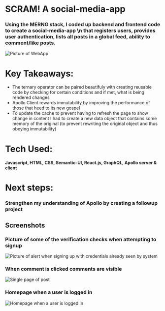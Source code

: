 # SCRAM! A social-media-app

### Using the MERNG stack, I coded up backend and frontend code to create a social-media-app \n that registers users, provides user authentication, lists all posts in a global feed, ability to comment/like posts.
![Picture of WebApp](https://i.imgur.com/VPVbmO0.png)

# Key Takeaways:
* The ternary operator can be paired beautifuly with creating reusable code by checking for certain conditions and if met, what is being rendered changes
* Apollo Client rewards immutability by improving the performance of those that heed to its new gospel
* To update the cache to prevent having to refresh the page to show change in content I had to create a new data object that contains some memory of the original (to prevent rewriting the original object and thus obeying immutability)

# Tech Used:
#### Javascript, HTML, CSS, Semantic-UI, React.js, GraphQL, Apollo server & client

# Next steps:
### Strengthen my understanding of Apollo by creating a followup project

## Screenshots
### Picture of some of the verification checks when attempting to signup
![Picture of alert when signing up with credentials already seen by system](https://i.imgur.com/CAAejZU.png)
### When comment is clicked comments are visible
![Single page of post](https://i.imgur.com/bDCOcVc.png)
### Homepage when a user is logged in
![Homepage when a user is logged in](https://i.imgur.com/1GJCm53.png)